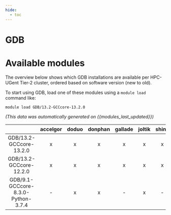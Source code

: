 ```yaml
---
hide:
  - toc
---
```


GDB
===

# Available modules


The overview below shows which GDB installations are available per HPC-UGent Tier-2 cluster, ordered based on software version (new to old).

To start using GDB, load one of these modules using a `module load` command like:

```shell
module load GDB/13.2-GCCcore-13.2.0
```

*(This data was automatically generated on {{modules_last_updated}})*  

| |accelgor|doduo|donphan|gallade|joltik|shinx|skitty|
| :---: | :---: | :---: | :---: | :---: | :---: | :---: | :---: |
|GDB/13.2-GCCcore-13.2.0|x|x|x|x|x|x|x|
|GDB/13.2-GCCcore-12.2.0|x|x|x|x|x|x|x|
|GDB/9.1-GCCcore-8.3.0-Python-3.7.4|-|x|x|-|x|-|x|
